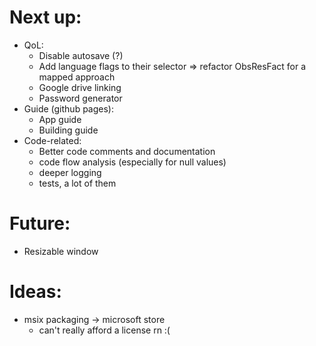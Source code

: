# Next up:
- QoL:
  - Disable autosave (?)
  - Add language flags to their selector => refactor ObsResFact for a mapped approach
  - Google drive linking
  - Password generator
- Guide (github pages):
  - App guide
  - Building guide
- Code-related:
  - Better code comments and documentation
  - code flow analysis (especially for null values)
  - deeper logging
  - tests, a lot of them

# Future:
- Resizable window

# Ideas:
- msix packaging -> microsoft store
  - can't really afford a license rn :(